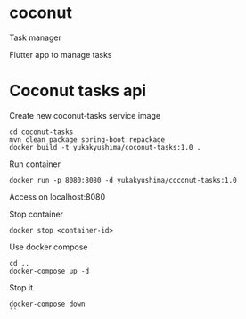 # coconut
Task manager


Flutter app to manage tasks

# Coconut tasks api

Create new coconut-tasks service image

```
cd coconut-tasks
mvn clean package spring-boot:repackage
docker build -t yukakyushima/coconut-tasks:1.0 .
```

Run container
```
docker run -p 8080:8080 -d yukakyushima/coconut-tasks:1.0
```

Access on localhost:8080

Stop container
```
docker stop <container-id>
```

Use docker compose
```
cd ..
docker-compose up -d
```

Stop it
```
docker-compose down
``
